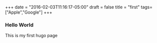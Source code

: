+++
date = "2016-02-03T11:16:17-05:00"
draft = false
title = "first"
tags=["Apple","Google"]
+++

### Hello World

This is my first hugo page
